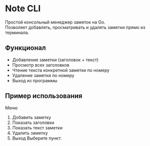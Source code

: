# Note CLI

Простой консольный менеджер заметок на Go.  
Позволяет добавлять, просматривать и удалять заметки прямо из терминала.

## Функционал

- Добавление заметки (заголовок + текст)
- Просмотр всех заголовков
- Чтение текста конкретной заметки по номеру
- Удаление заметки по номеру
- Выход из программы

## Пример использования

Меню
1. Добавить заметку
2. Показать заголовки
3. Показать текст заметки
4. Удалить заметку
5. Выход
Выберите пункт:
